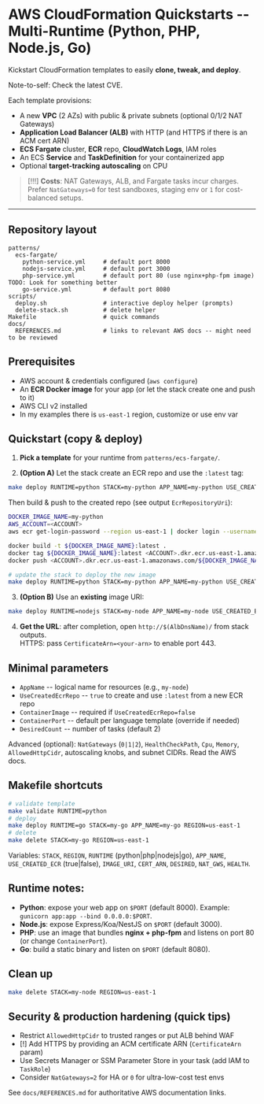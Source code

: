 # AWS CloudFormation Quickstarts -- Multi-Runtime (Python, PHP, Node.js, Go)

Kickstart CloudFormation templates to easily **clone, tweak, and deploy**.

Note-to-self: Check the latest CVE.

Each template provisions:
- A new **VPC** (2 AZs) with public & private subnets (optional 0/1/2 NAT Gateways)
- **Application Load Balancer (ALB)** with HTTP (and HTTPS if there is an ACM cert ARN)
- **ECS Fargate** cluster, **ECR** repo, **CloudWatch Logs**, IAM roles
- An ECS **Service** and **TaskDefinition** for your containerized app
- Optional **target-tracking autoscaling** on CPU

> [!!!] **Costs**: NAT Gateways, ALB, and Fargate tasks incur charges. Prefer `NatGateways=0` for test sandboxes, staging env or `1` for cost-balanced setups.

---

## Repository layout

```
patterns/
  ecs-fargate/
    python-service.yml     # default port 8000
    nodejs-service.yml     # default port 3000
    php-service.yml        # default port 80 (use nginx+php-fpm image) TODO: Look for something better
    go-service.yml         # default port 8080
scripts/
  deploy.sh                # interactive deploy helper (prompts)
  delete-stack.sh          # delete helper
Makefile                   # quick commands
docs/
  REFERENCES.md            # links to relevant AWS docs -- might need to be reviewed
```

## Prerequisites

- AWS account & credentials configured (`aws configure`)
- An **ECR Docker image** for your app (or let the stack create one and push to it)
- AWS CLI v2 installed
- In my examples there is `us-east-1` region, customize or use env var

## Quickstart (copy & deploy)

1) **Pick a template** for your runtime from `patterns/ecs-fargate/`.

2) **(Option A)** Let the stack create an ECR repo and use the `:latest` tag:
```bash
make deploy RUNTIME=python STACK=my-python APP_NAME=my-python USE_CREATED_ECR=true REGION=us-east-1
```
Then build & push to the created repo (see output `EcrRepositoryUri`):
```bash
DOCKER_IMAGE_NAME=my-python
AWS_ACCOUNT=<ACCOUNT>
aws ecr get-login-password --region us-east-1 | docker login --username AWS --password-stdin ${AWS_ACCOUNT}.dkr.ecr.us-east-1.amazonaws.com

docker build -t ${DOCKER_IMAGE_NAME}:latest .
docker tag ${DOCKER_IMAGE_NAME}:latest <ACCOUNT>.dkr.ecr.us-east-1.amazonaws.com/${DOCKER_IMAGE_NAME}:latest
docker push <ACCOUNT>.dkr.ecr.us-east-1.amazonaws.com/${DOCKER_IMAGE_NAME}:latest

# update the stack to deploy the new image
make deploy RUNTIME=python STACK=my-python APP_NAME=my-python USE_CREATED_ECR=true REGION=us-east-1
```

3) **(Option B)** Use an **existing** image URI:
```bash
make deploy RUNTIME=nodejs STACK=my-node APP_NAME=my-node USE_CREATED_ECR=false IMAGE_URI=${AWS_ACCOUNT}.dkr.ecr.us-east-1.amazonaws.com/my-node:1.0.0   REGION=us-east-1
```

4) **Get the URL**: after completion, open `http://$(AlbDnsName)/` from stack outputs.  
HTTPS: pass `CertificateArn=<your-arn>` to enable port 443.

## Minimal parameters

- `AppName` -- logical name for resources (e.g., `my-node`)
- `UseCreatedEcrRepo` -- `true` to create and use `:latest` from a new ECR repo
- `ContainerImage` -- required if `UseCreatedEcrRepo=false`
- `ContainerPort` -- default per language template (override if needed)
- `DesiredCount` -- number of tasks (default 2)

Advanced (optional): `NatGateways` (`0|1|2`), `HealthCheckPath`, `Cpu`, `Memory`, `AllowedHttpCidr`, autoscaling knobs, and subnet CIDRs. Read the AWS docs.

## Makefile shortcuts

```bash
# validate template
make validate RUNTIME=python
# deploy
make deploy RUNTIME=go STACK=my-go APP_NAME=my-go REGION=us-east-1
# delete
make delete STACK=my-go REGION=us-east-1
```

Variables: `STACK`, `REGION`, `RUNTIME` (python|php|nodejs|go), `APP_NAME`, `USE_CREATED_ECR` (true|false), `IMAGE_URI`, `CERT_ARN`, `DESIRED`, `NAT_GWS`, `HEALTH`.

## Runtime notes:

- **Python**: expose your web app on `$PORT` (default 8000). Example: `gunicorn app:app --bind 0.0.0.0:$PORT`.
- **Node.js**: expose Express/Koa/NestJS on `$PORT` (default 3000).
- **PHP**: use an image that bundles **nginx + php-fpm** and listens on port 80 (or change `ContainerPort`).
- **Go**: build a static binary and listen on `$PORT` (default 8080).

## Clean up

```bash
make delete STACK=my-node REGION=us-east-1
```

## Security & production hardening (quick tips)

- Restrict `AllowedHttpCidr` to trusted ranges or put ALB behind WAF
- [!] Add HTTPS by providing an ACM certificate ARN (`CertificateArn` param)
- Use Secrets Manager or SSM Parameter Store in your task (add IAM to `TaskRole`)
- Consider `NatGateways=2` for HA or `0` for ultra-low-cost test envs

See `docs/REFERENCES.md` for authoritative AWS documentation links.
